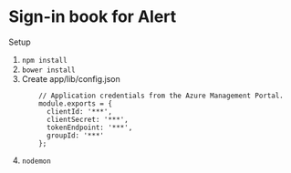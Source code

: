 Sign-in book for Alert
===

Setup

1. `npm install`
2. `bower install`
3. Create app/lib/config.json
	```
		// Application credentials from the Azure Management Portal.
		module.exports = {
		  clientId: '***',
		  clientSecret: '***',
		  tokenEndpoint: '***',
		  groupId: '***'
		};

	```
4. `nodemon`